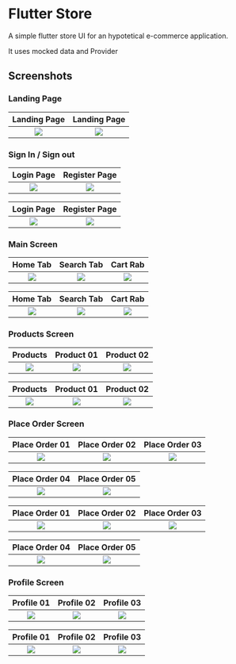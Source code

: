 # Flutter Store

A simple flutter store UI for an hypotetical e-commerce application.

It uses mocked data and Provider

## Screenshots

### Landing Page

|              Landing Page              |             Landing Page              |
| :------------------------------------: | :-----------------------------------: |
| ![](./gh-images/light-app/landing.png) | ![](./gh-images/dark-app/landing.png) |

### Sign In / Sign out

|              Login Page              |              Register Page              |
| :----------------------------------: | :-------------------------------------: |
| ![](./gh-images/light-app/login.png) | ![](./gh-images/light-app/register.png) |

|             Login Page              |             Register Page              |
| :---------------------------------: | :------------------------------------: |
| ![](./gh-images/dark-app/login.png) | ![](./gh-images/dark-app/register.png) |

### Main Screen

|              Home Tab               |              Search Tab               |              Cart Rab               |
| :---------------------------------: | :-----------------------------------: | :---------------------------------: |
| ![](./gh-images/light-app/home.png) | ![](./gh-images/light-app/search.png) | ![](./gh-images/light-app/cart.png) |

|              Home Tab              |              Search Tab              |              Cart Rab              |
| :--------------------------------: | :----------------------------------: | :--------------------------------: |
| ![](./gh-images/dark-app/home.png) | ![](./gh-images/dark-app/search.png) | ![](./gh-images/dark-app/cart.png) |

### Products Screen

|                Products                 |                Product 01                 |                Product 02                 |
| :-------------------------------------: | :---------------------------------------: | :---------------------------------------: |
| ![](./gh-images/light-app/products.png) | ![](./gh-images/light-app/product-01.png) | ![](./gh-images/light-app/product-02.png) |

|                Products                |                Product 01                |                Product 02                |
| :------------------------------------: | :--------------------------------------: | :--------------------------------------: |
| ![](./gh-images/dark-app/products.png) | ![](./gh-images/dark-app/product-01.png) | ![](./gh-images/dark-app/product-02.png) |


### Place Order Screen

|              Place Order 01              |              Place Order 02              |              Place Order 03              |
| :--------------------------------------: | :--------------------------------------: | :--------------------------------------: |
| ![](./gh-images/light-app/finish-01.png) | ![](./gh-images/light-app/finish-02.png) | ![](./gh-images/light-app/finish-03.png) |


|              Place Order 04              |              Place Order 05              |
| :--------------------------------------: | :--------------------------------------: |
| ![](./gh-images/light-app/finish-04.png) | ![](./gh-images/light-app/finish-05.png) |

|             Place Order 01              |             Place Order 02              |             Place Order 03              |
| :-------------------------------------: | :-------------------------------------: | :-------------------------------------: |
| ![](./gh-images/dark-app/finish-01.png) | ![](./gh-images/dark-app/finish-02.png) | ![](./gh-images/dark-app/finish-03.png) |


|             Place Order 04              |             Place Order 05              |
| :-------------------------------------: | :-------------------------------------: |
| ![](./gh-images/dark-app/finish-04.png) | ![](./gh-images/dark-app/finish-05.png) |


### Profile Screen

|                Profile 01                 |                Profile 02                 |                Profile 03                 |
| :---------------------------------------: | :---------------------------------------: | :---------------------------------------: |
| ![](./gh-images/light-app/profile-01.png) | ![](./gh-images/light-app/profile-02.png) | ![](./gh-images/light-app/profile-03.png) |

|                Profile 01                |                Profile 02                |                Profile 03                |
| :--------------------------------------: | :--------------------------------------: | :--------------------------------------: |
| ![](./gh-images/dark-app/profile-01.png) | ![](./gh-images/dark-app/profile-02.png) | ![](./gh-images/dark-app/profile-03.png) |

